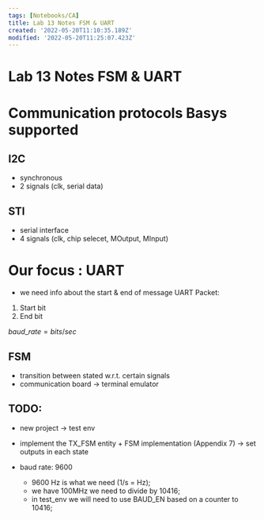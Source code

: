 ```yaml
---
tags: [Notebooks/CA]
title: Lab 13 Notes FSM & UART
created: '2022-05-20T11:10:35.189Z'
modified: '2022-05-20T11:25:07.423Z'
---
```


# Lab 13 Notes FSM & UART

# Communication protocols Basys supported

## I2C
- synchronous
- 2 signals (clk, serial data)

## STI
- serial interface
- 4 signals (clk, chip selecet, MOutput, MInput)

# Our focus : UART
- we need info about the start & end of message
UART Packet:
1. Start bit
2. End bit

$baud\_rate = bits/sec$

## FSM 
- transition between stated w.r.t. certain signals
- communication board -> terminal emulator

## TODO:
- new project -> test env
- implement the TX_FSM entity + FSM implementation (Appendix 7) -> set outputs in each state


- baud rate: 9600
  - 9600 Hz is what we need (1/s = Hz);
  - we have 100MHz we need to divide by 10416;
  - in test_env we will need to use BAUD_EN based on a counter to 10416;
